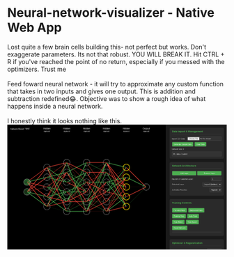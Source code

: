 # Neural-network-visualizer - Native Web App
Lost quite a few brain cells building this- not perfect but works. Don't exaggerate parameters. Its not that robust. YOU WILL BREAK IT. Hit CTRL + R if you've reached the point of no return, especially if you messed with the optimizers. Trust me<br><br>Feed foward neural network - it will try to approximate any custom function that takes in two inputs and gives one output. This is addition and subtraction redefined😂. Objective was to show a rough idea of what happens inside a neural network. <br><br>I honestly think it looks nothing like this.
<img src='nn.png'> 
